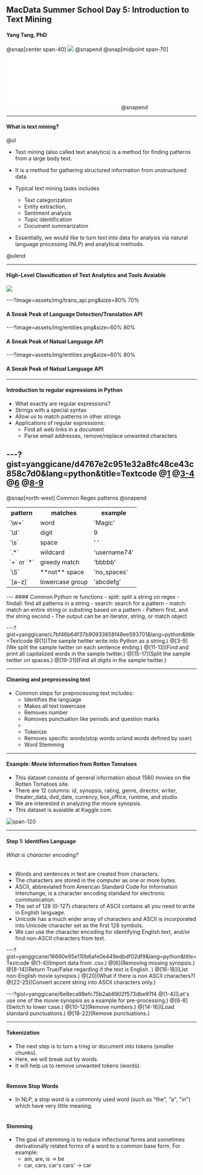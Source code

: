## MacData Summer School Day 5: Introduction to Text Mining
#### Yang Tang, PhD 
@snap[center span-40]
![](assets/img/bagofwords.png)
@snapend
@snap[midpoint span-70]
![](assets/img/wordcloud.pdf)
@snapend

---
#### What is text mining?
@ul

- Text mining (also called text analytics) is a method for finding patterns from a large body text. 
- It is a method for gathering structured information from unstructured data. 
- Typical text mining tasks includes
  - Text categorization
  - Entity extraction,
  - Sentiment analysis
  - Topic identification
  - Document summarization
  
- Essentially, we would like to turn text into data for analysis via natural language processing (NLP) and analytical methods.

@ulend

---
#### High-Level Classification of Text Analytics and Tools Avaiable

![](assets/img/intro_chart.png)

---?image=assets/img/trans_api.png&size=80% 70%
#### A Sneak Peak of Language Detection/Translation API
---?image=assets/img/entities.png&size=60% 80%
#### A Sneak Peak of Natual Language API
---?image=assets/img/entities.png&size=60% 80%
#### A Sneak Peak of Natual Language API
---
#### Introduction to regular expressions in Python
- What exactly are regular expressions?
- Strings with a special syntax
- Allow us to match patterns in other strings
- Applications of regular expressions:
  - Find all web links in a document
  - Parse email addresses, remove/replace unwanted characters

---?gist=yanggicane/d4767e2c951e32a8fc48ce43c858c7d0&lang=python&title=Textcode
@[1]()
@[3-4](match..)
@[6](match)
@[8-9](match)
---
@snap[north-west]
Common Regex patterns
@snapend
<table>
  <tr>
    <th>pattern</th>
    <th>matches</th>
     <th>example</th>
  </tr>
  <tr>
    <td>`\w+`</td>
    <td>word</td>
     <td>'Magic'</td>
  </tr>
  <tr class="fragment">
    <td>`\d`</td>
    <td>digit</td>
     <td>9</td>
  </tr>
  <tr class="fragment">
    <td>`\s`</td>
    <td>space</td>
     <td>' '</td>
   </tr>
  <tr class="fragment">
    <td>`.*`</td>
    <td>wildcard</td>
     <td>'username74'</td>
    </tr>
  <tr class="fragment">
    <td>`+` or `*`</td>
    <td>greedy match</td>
     <td>'bbbbb'</td> 
  </tr>
  <tr class="fragment">
    <td>`\S`</td>
    <td>**not** space</td>
     <td>'no_spaces'</td> 
  </tr>
  <tr class="fragment">
    <td>`[a-z]`</td>
    <td>lowercase group</td>
     <td>'abcdefg'</td>     
</table>
---
#### Common Python re functions
- split: split a string on regex
- findall: find all patterns in a string
- search: search for a pattern
- match: match an entire string or substring based on a pattern
- Pattern first, and the string second
- The output can be an iterator, string, or match object

---?gist=yanggicane/c7bf46b64f37b90933858f48ee593701&lang=python&title=Textcode
@[1](The sample twitter write into Python as a string.)
@[3-9](We split the sample twitter on each sentence ending.)
@[11-13](Find and print all capitalized words in the sample twitter.)
@[15-17](Split the sample twitter on spaces.)
@[19-21](Find all digits in the sample twitter.)

---
#### Cleaning and preprocessing text
- Common steps for preprocessing text includes:
  - Identifies the language
  - Makes all text lowercase
  - Removes number
  - Romoves punctuation like periods and question marks
  -
  - Tokenize
  - Removes specific words(stop words or/and words defined by user)
  - Word Stemming
---
#### Example: Movie Information from Rotten Tomatoes
- This dataset consists of general information about 1560 movies on the Rotten Tomatoes site. 
- There are 12 columns: id, synopsis, rating, genre, director, writer, theater_data, dvd_date, currency, box_office, runtime, and studio.
- We are interested in analyzing the movie synopsis. 
- This dataset is avaiable at Kaggle.com.

![span-120](assets/img/movie_data.png)


---
#### Step 1: Identifies Language
###### What is character encoding?
- Words and sentences in text are created from characters.
- The characters are stored in the computer as one or more bytes.
- ASCII, abbreviated from American Standard Code for Information Interchange, is a character encoding standard for electronic communication.
- The set of 128 (0-127) characters of ASCII contains all you need to write in English language.
- Unicode has a much wider array of characters and ASCII is incorporated into Unicode character set as the first 128 symbols.
- We can use the character encoding for identifying English text, and/or find non-ASCII characters from text.

---?gist=yanggicane/16660e95e110b6afe0e449edbdf02df9&lang=python&title=Textcode
@[1-4](Import data from .csv.)
@[6](Removing missing synopsis.)
@[8-14](Return True/False regarding if the text is English. )
@[16-18](List non-English movie synopsis.)
@[20](What if there is non ASCII characters?)
@[22-25](Convert accent string into ASCII characters only.)

---?gist=yanggicane/6e8eca98efc75b2ab6902f573dbe97f4
@[1-4](Let's use one of the movie synopsis as a example for pre-processing.)
@[6-8](Switch to lower case.)
@[10-12](Remove numbers.)
@[14-16](Load standard punctuations.)
@[18-22](Remove punctuations.)

--- 

#### Tokenization
- The next step is to turn a tring or document into tokens (smaller chunks).
- Here, we will break out by words.
- It will help us to remove unwanted tokens (words).
<br/><br/>

#### Remove Stop Words
- In NLP, a stop word is a commonly used word (such as "the", "a", "in") which have very little meaning.
<br/><br/>


#### Stemming
- The goal of stemming is to reduce inflectional forms and sometimes derivationally related forms of a word to a common base form. For example:
  - am, are, is $\rightarrow$ be
  - car, cars, car's cars' $\rightarrow$ car

